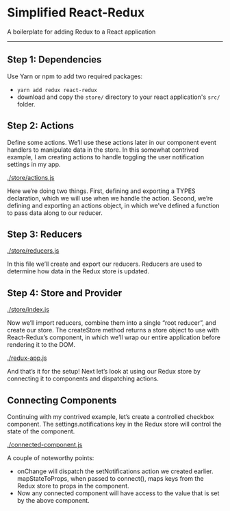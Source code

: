 # Simplified React-Redux
A boilerplate for adding Redux to a React application

---


## Step 1: Dependencies
Use Yarn or npm to add two required packages:

* `yarn add redux react-redux`
* download and copy the `store/` directory to your react application's `src/` folder.


## Step 2: Actions

Define some actions. We’ll use these actions later in our component event handlers to manipulate data in the store. In this somewhat contrived example, I am creating actions to handle toggling the user notification settings in my app.

[./store/actions.js](../blob/master/store/actions.js)

Here we’re doing two things. First, defining and exporting a TYPES declaration, which we will use when we handle the action. Second, we’re defining and exporting an actions object, in which we’ve defined a function to pass data along to our reducer.


## Step 3: Reducers

[./store/reducers.js](../blob/master/store/reducers.js)

In this file we’ll create and export our reducers. Reducers are used to determine how data in the Redux store is updated.

## Step 4: Store and Provider

[./store/index.js](../blob/master/store/index.js)

Now we’ll import reducers, combine them into a single “root reducer”, and create our store. The createStore method returns a store object to use with React-Redux’s <Provider> component, in which we’ll wrap our entire application before rendering it to the DOM.

[./redux-app.js](../blob/master/redux-app.js)

And that’s it for the setup! Next let’s look at using our Redux store by connecting it to components and dispatching actions.



## Connecting Components

Continuing with my contrived example, let’s create a controlled checkbox component. The settings.notifications key in the Redux store will control the state of the component. 

[./connected-component.js](../blob/master/connected-component.js)

A couple of noteworthy points:

* onChange will dispatch the setNotifications action we created earlier.
mapStateToProps, when passed to connect(), maps keys from the Redux store to props in the component.
* Now any connected component will have access to the value that is set by the above component.
